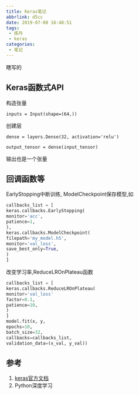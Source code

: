 ```yaml
---
title: Keras笔记
abbrlink: d5cc
date: 2019-07-08 16:48:51
tags:
 - 炼丹
 - keras
categories:
 - 笔记
---
```

瞎写的
<!-- more -->

## Keras函数式API

构造张量

    inputs = Input(shape=(64,))

创建层

    dense = layers.Dense(32, activation='relu')

    output_tensor = dense(input_tensor)

输出也是一个张量

## 回调函数等

 EarlyStopping中断训练, ModelCheckpoint保存模型,如
```python
callbacks_list = [
keras.callbacks.EarlyStopping(
monitor='acc',
patience=1,
),
keras.callbacks.ModelCheckpoint(
filepath='my_model.h5',
monitor='val_loss',
save_best_only=True,
)
]
```
改变学习率,ReduceLROnPlateau函数
```python
callbacks_list = [
keras.callbacks.ReduceLROnPlateau(
monitor='val_loss'
factor=0.1,
patience=10,
)
]
model.fit(x, y,
epochs=10,
batch_size=32,
callbacks=callbacks_list,
validation_data=(x_val, y_val))
```

## 参考

1. [keras官方文档](https://keras.io)
2. Python深度学习
